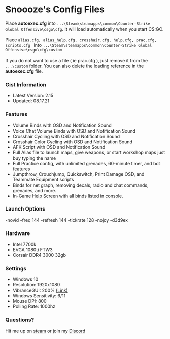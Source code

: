 # Snoooze's Config Files
Place **autoexec.cfg** into `...\Steam\steamapps\common\Counter-Strike Global Offensive\csgo\cfg`. It will load automatically when you start CS:GO.<br /><br />
Place `alias.cfg, alias_help.cfg, crosshair.cfg, help.cfg, prac.cfg, scripts.cfg ` into `...\Steam\steamapps\common\Counter-Strike Global Offensive\csgo\cfg\custom`<br /><br />
If you do not want to use a file ( ie prac.cfg ), just remove it from the `...\custom` folder. You can also delete the loading reference in the **autoexec.cfg** file.

### Gist Information
* Latest Version: 2.15
* Updated: 08.17.21

### Features
* Volume Binds with OSD and Notification Sound
* Voice Chat Volume Binds with OSD and Notification Sound
* Crosshair Cycling with OSD and Notification Sound
* Crosshair Color Cycling with OSD and Notification Sound
* AFK Script with OSD and Notification Sound
* Full Alias file to launch maps, give weapons, or start workshop maps just buy typing the name
* Full Practice config, with unlimited grenades, 60-minute timer, and bot features
* Jumpthrow, Crouchjump, Quickswitch, Print Damage OSD, and Teammate Equipment scripts
* Binds for net graph, removing decals, radio and chat commands, grenades, and more.
* In-Game Help Screen with all binds listed in console.

### Launch Options
-novid -freq 144 -refresh 144 -tickrate 128 -nojoy -d3d9ex

### Hardware
* Intel 7700k<br />
* EVGA 1080ti FTW3<br />
* Corsair DDR4 3000 32gb<br />

### Settings
* Windows 10<br />
* Resolution: 1920x1080<br />
* VibranceGUI: 200% [(Link)](http://www.vibrancegui.com)<br />
* Windows Sensitivity: 6/11<br />
* Mouse DPI: 800<br />
* Polling Rate: 1000hz<br />

### Questions?
Hit me up on [steam](http://www.steamcommunity.com/id/justsnoooze) or join my [Discord](https://discord.gg/aVgBbJcN)
